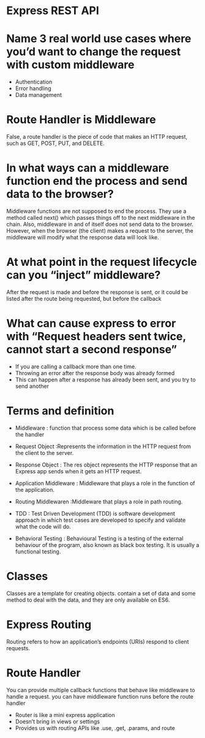 # Express REST API

# Name 3 real world use cases where you’d want to change the request with custom middleware
- Authentication
- Error handling
- Data management

# Route Handler is Middleware

False, a route handler is the piece of code that makes an HTTP request, such as GET, POST, PUT, and DELETE.

# In what ways can a middleware function end the process and send data to the browser?
Middleware functions are not supposed to end the process. They use a method called next() which passes things off to the next middleware in the chain. Also, middleware in and of itself does not send data to the browser. However, when the browser (the client) makes a request to the server, the middleware will modify what the response data will look like.

# At what point in the request lifecycle can you “inject” middleware?
After the request is made and before the response is sent, or it could be listed after the route being requested, but before the callback

# What can cause express to error with “Request headers sent twice, cannot start a second response”

- If you are calling a callback more than one time.
- Throwing an error after the response body was already formed
- This can happen after a response has already been sent, and you try to send another

# Terms and definition

- Middleware : function that process some data which is be called before the handler

- Request Object :Represents the information in the HTTP request from the client to the server.

- Response Object : The res object represents the HTTP response that an Express app sends when it gets an HTTP request.

- Application Middleware : Middleware that plays a role in the function of the application.
- Routing Middlewaren :Middleware that plays a role in path routing.

- TDD : Test Driven Development (TDD) is software development approach in which test cases are developed to specify and validate what the code will do.

- Behavioral Testing :  Behavioural Testing is a testing of the external behaviour of the program, also known as black box testing. It is usually a functional testing.

# Classes
Classes are a template for creating objects. contain a set of data and some method to deal with the data, and they are only available on ES6.

# Express Routing
Routing refers to how an application’s endpoints (URIs) respond to client requests.

# Route Handler
You can provide multiple callback functions that behave like middleware to handle a request. you can have middleware function runs before the route handler

- Router is like a mini express application
- Doesn’t bring in views or settings
- Provides us with routing APIs like .use, .get, .params, and route

